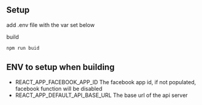 ## Setup

add .env file with the var set below

build 

```sh
npm run buid
```

## ENV to setup when building

- REACT_APP_FACEBOOK_APP_ID
    The facebook app id, if not populated, facebook function will be disabled
- REACT_APP_DEFAULT_API_BASE_URL
    The base url of the api server